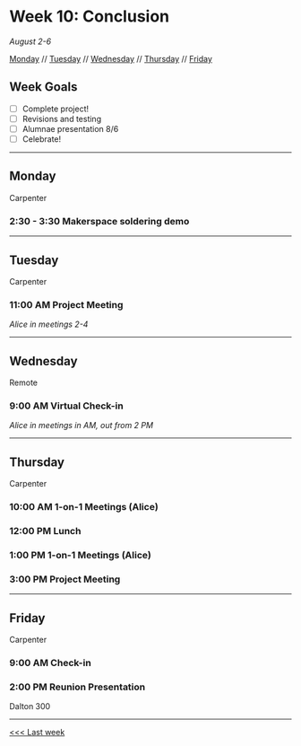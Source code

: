 # Week 10: Conclusion

*August 2-6*

[Monday](#monday) // [Tuesday](#tuesday) // [Wednesday](#wednesday) // [Thursday](#thursday) // [Friday](#friday)

## Week Goals
- [ ] Complete project!
- [ ] Revisions and testing
- [ ] Alumnae presentation 8/6
- [ ] Celebrate!

---

## Monday
Carpenter

### 2:30 - 3:30 Makerspace soldering demo

---

## Tuesday
Carpenter

### 11:00 AM  Project Meeting

*Alice in meetings 2-4*

---

## Wednesday
Remote

### 9:00 AM Virtual Check-in

*Alice in meetings in AM, out from 2 PM*

---

## Thursday
Carpenter

### 10:00 AM 1-on-1 Meetings (Alice)

### 12:00 PM  Lunch

### 1:00 PM  1-on-1 Meetings (Alice)

### 3:00 PM  Project Meeting 

---

## Friday
Carpenter

### 9:00 AM  Check-in

### 2:00 PM  Reunion Presentation
Dalton 300

---

[<<< Last week](/09-testing.md)
